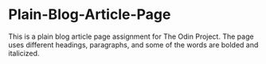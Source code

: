 # Plain-Blog-Article-Page
This is a plain blog article page assignment for The Odin Project.  The page uses different headings, paragraphs, and some of the words are bolded and italicized.